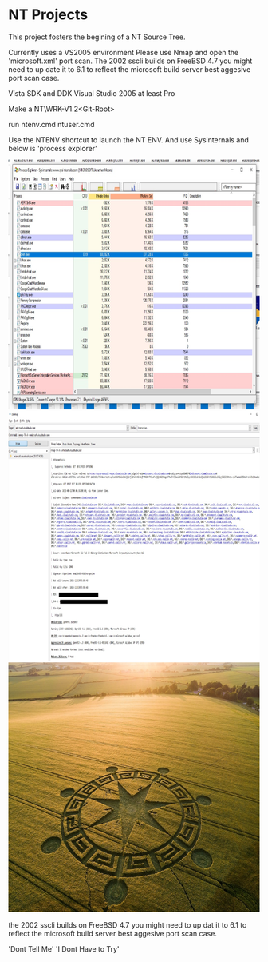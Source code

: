 # NT Projects

This project fosters the begining of a NT Source Tree.

Currently uses a VS2005 environment Please use Nmap and open the 'microsoft.xml'
port scan. The 2002 sscli builds on FreeBSD 4.7 you might need to up date it to 6.1 to reflect the microsoft build server best aggesive port scan case.


Vista SDK and DDK
Visual Studio 2005 at least Pro

Make a NT\WRK-V1.2\<Git-Root>

run ntenv.cmd ntuser.cmd

Use the NTENV shortcut to launch the NT ENV. And use Sysinternals and below is 'process explorer'

<img src="Images\process.jpg" width="950" height="500">
<img src="Images\portscan.jpg" width="950" height="500">
<img src="Images\crop-circles-united-kingdom01.jpg" width="950" height="500">

the 2002 sscli builds on FreeBSD 4.7 you might need to up dat it to 6.1 to reflect the microsoft build server best aggesive port scan case.

'Dont Tell Me'
'I Dont Have to Try'